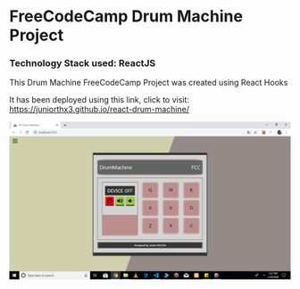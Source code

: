 # FreeCodeCamp Drum Machine Project
### Technology Stack used: ReactJS


This Drum Machine FreeCodeCamp Project was created using React Hooks

It has been deployed using this link, click to visit: https://juniorthx3.github.io/react-drum-machine/

![Project pic](src/project-image.PNG)

